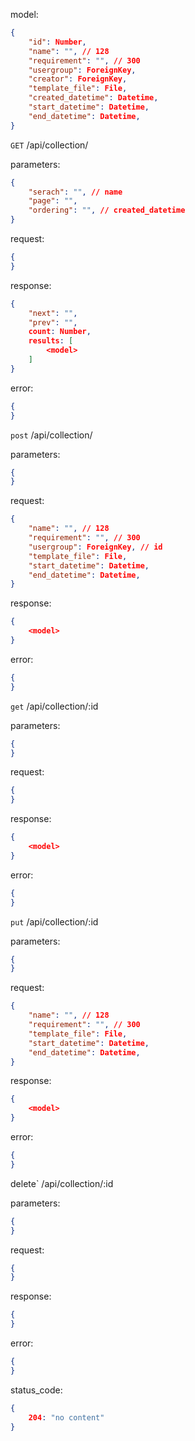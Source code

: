 model:

```json
{
    "id": Number,
    "name": "", // 128
    "requirement": "", // 300
    "usergroup": ForeignKey,
    "creator": ForeignKey,
    "template_file": File,
    "created_datetime": Datetime,
    "start_datetime": Datetime,
    "end_datetime": Datetime,
}
```



`GET` /api/collection/

parameters:

```json
{
    "serach": "", // name
    "page": "",
    "ordering": "", // created_datetime
}
```

request:

```json
{
}
```

response:

```json
{
    "next": "",
    "prev": "",
    count: Number,
    results: [
        <model>
    ]
}
```

error:

```json
{
}
```



`post` /api/collection/

parameters:

```json
{
}
```

request:

```json
{
    "name": "", // 128
    "requirement": "", // 300
    "usergroup": ForeignKey, // id
    "template_file": File,
    "start_datetime": Datetime,
    "end_datetime": Datetime,
}
```

response:

```json
{
    <model>
}
```

error:

```json
{
}
```



`get` /api/collection/:id

parameters:

```json
{
}
```

request:

```json
{
}
```

response:

```json
{
    <model>
}
```

error:

```json
{
}
```



`put` /api/collection/:id

parameters:

```json
{
}
```

request:

```json
{ 
    "name": "", // 128
    "requirement": "", // 300
    "template_file": File,
    "start_datetime": Datetime,
    "end_datetime": Datetime,
}
```

response:

```json
{
    <model>
}
```

error:

```json
{
}
```



delete` /api/collection/:id

parameters:

```json
{
}
```

request:

```json
{
}
```

response:

```json
{
}
```

error:

```json
{
}
```

status_code:

```json
{
    204: "no content"
}
```

